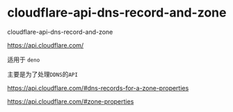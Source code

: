 # cloudflare-api-dns-record-and-zone

cloudflare-api-dns-record-and-zone

https://api.cloudflare.com/

适用于 `deno`

主要是为了处理`DDNS`的`API`

https://api.cloudflare.com/#dns-records-for-a-zone-properties

https://api.cloudflare.com/#zone-properties

